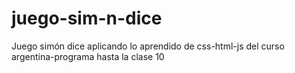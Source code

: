 # juego-sim-n-dice
Juego simón dice aplicando lo aprendido de css-html-js del curso argentina-programa hasta la clase 10
